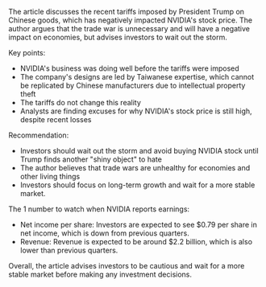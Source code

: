 The article discusses the recent tariffs imposed by President Trump on Chinese goods, which has negatively impacted NVIDIA's stock price. The author argues that the trade war is unnecessary and will have a negative impact on economies, but advises investors to wait out the storm.

Key points:

* NVIDIA's business was doing well before the tariffs were imposed
* The company's designs are led by Taiwanese expertise, which cannot be replicated by Chinese manufacturers due to intellectual property theft
* The tariffs do not change this reality
* Analysts are finding excuses for why NVIDIA's stock price is still high, despite recent losses

Recommendation:

* Investors should wait out the storm and avoid buying NVIDIA stock until Trump finds another "shiny object" to hate
* The author believes that trade wars are unhealthy for economies and other living things
* Investors should focus on long-term growth and wait for a more stable market.

The 1 number to watch when NVIDIA reports earnings:

* Net income per share: Investors are expected to see $0.79 per share in net income, which is down from previous quarters.
* Revenue: Revenue is expected to be around $2.2 billion, which is also lower than previous quarters.

Overall, the article advises investors to be cautious and wait for a more stable market before making any investment decisions.